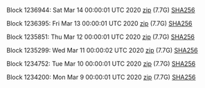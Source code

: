 Block 1236944: Sat Mar 14 00:00:01 UTC 2020 [zip](https://dash-bootstrap.ams3.digitaloceanspaces.com/mainnet/2020-03-14/bootstrap.dat.zip) (7.7G) [SHA256](https://dash-bootstrap.ams3.digitaloceanspaces.com/mainnet/2020-03-14/sha256.txt)

Block 1236395: Fri Mar 13 00:00:01 UTC 2020 [zip](https://dash-bootstrap.ams3.digitaloceanspaces.com/mainnet/2020-03-13/bootstrap.dat.zip) (7.7G) [SHA256](https://dash-bootstrap.ams3.digitaloceanspaces.com/mainnet/2020-03-13/sha256.txt)

Block 1235851: Thu Mar 12 00:00:01 UTC 2020 [zip](https://dash-bootstrap.ams3.digitaloceanspaces.com/mainnet/2020-03-12/bootstrap.dat.zip) (7.7G) [SHA256](https://dash-bootstrap.ams3.digitaloceanspaces.com/mainnet/2020-03-12/sha256.txt)

Block 1235299: Wed Mar 11 00:00:02 UTC 2020 [zip](https://dash-bootstrap.ams3.digitaloceanspaces.com/mainnet/2020-03-11/bootstrap.dat.zip) (7.7G) [SHA256](https://dash-bootstrap.ams3.digitaloceanspaces.com/mainnet/2020-03-11/sha256.txt)

Block 1234752: Tue Mar 10 00:00:01 UTC 2020 [zip](https://dash-bootstrap.ams3.digitaloceanspaces.com/mainnet/2020-03-10/bootstrap.dat.zip) (7.7G) [SHA256](https://dash-bootstrap.ams3.digitaloceanspaces.com/mainnet/2020-03-10/sha256.txt)

Block 1234200: Mon Mar  9 00:00:01 UTC 2020 [zip](https://dash-bootstrap.ams3.digitaloceanspaces.com/mainnet/2020-03-09/bootstrap.dat.zip) (7.7G) [SHA256](https://dash-bootstrap.ams3.digitaloceanspaces.com/mainnet/2020-03-09/sha256.txt)
